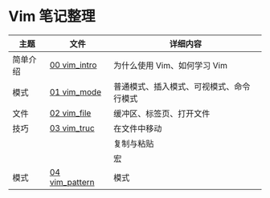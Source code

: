 # Vim 笔记整理

| 主题     | 文件                                  | 详细内容                                 |
| -------- | ------------------------------------- | ---------------------------------------- |
| 简单介绍 | [00 vim_intro](00%20vim_intro.md)     | 为什么使用 Vim、如何学习 Vim             |
| 模式     | [01 vim_mode](01%20vim_mode.md)       | 普通模式、插入模式、可视模式、命令行模式 |
| 文件     | [02 vim_file](02%20vim_file.md)       | 缓冲区、标签页、打开文件                 |
| 技巧     | [03 vim_truc](03%20vim_truc.md)       | 在文件中移动                             |
|          |                                       | 复制与粘贴                               |
|          |                                       | 宏                                       |
| 模式     | [04 vim_pattern](04%20vim_pattern.md) | 模式                                         |

